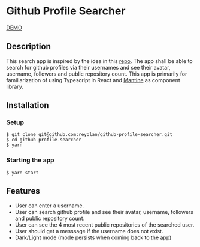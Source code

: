 # Github Profile Searcher

[DEMO](http://github-profile-searcher-demo.vercel.app/)

## Description

This search app is inspired by the idea in this [repo](https://github.com/florinpop17/app-ideas/blob/master/Projects/2-Intermediate/GitHub-Profiles.md). The app shall be able to search for github profiles via their usernames and see their avatar, username, followers and public repository count. This app is primarily for familiarization of using Typescript in React and [Mantine](https://mantine.dev/) as component library.

## Installation

### Setup

```
$ git clone git@github.com:reyolan/github-profile-searcher.git
$ cd github-profile-searcher
$ yarn
```

### Starting the app

```
$ yarn start
```

## Features

- User can enter a username.
- User can search github profile and see their avatar, username, followers and public repository count.
- User can see the 4 most recent public repositories of the searched user.
- User should get a messsage if the username does not exist.
- Dark/Light mode (mode persists when coming back to the app)
